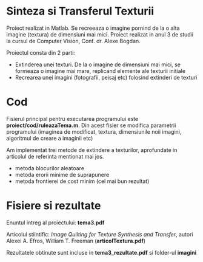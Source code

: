 # Sinteza si Transferul Texturii
Proiect realizat in Matlab. Se recreeaza o imagine pornind de la o alta imagine (textura) de dimensiuni mai mici. Proiect realizat in anul 3 de studii la cursul de Computer Vision, Conf. dr. Alexe Bogdan.

Proiectul consta din 2 parti:
- Extinderea unei texturi. De la o imagine de dimensiuni mai mici, se formeaza o imagine mai mare, replicand elemente ale texturii initiale
- Recrearea unei imagini (fotografii, peisaj etc) folosind extinderi de texturi

# Cod

Fisierul principal pentru executarea programului este __proiect/cod/ruleazaTema.m__. Din acest fisier se modifica parametrii programului (imaginea de modificat, textura, dimensiunile noii imagini, algoritmul de creare a imaginii etc)

Am implementat trei metode de extindere a texturilor, aprofundate in articolul de referinta mentionat mai jos.
- metoda blocurilor aleatoare
- metoda erorii minime de suprapunere
- metoda frontierei de cost minim (cel mai bun rezultat)

# Fisiere si rezultate

Enuntul intreg al proiectului: __tema3.pdf__

Articolul stiintific: _Image Quilting for Texture Synthesis and Transfer_, autori Alexei A. Efros, William T. Freeman (__articolTextura.pdf__)

Rezultatele obtinute sunt incluse in __tema3_rezultate.pdf__ si folder-ul __imagini__
